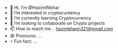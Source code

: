 - 👋 Hi, I’m @HazimIftikhar
- 👀 I’m interested in cryptocureency
- 🌱 I’m currently learning Cryptocurrency
- 💞️ I’m looking to collaborate on Crypto projects
- 📫 How to reach me .. hazimkhann321@gmail.com
- 😄 Pronouns: ...
- ⚡ Fun fact: ...

<!---
HazimIftikhar/HazimIftikhar is a ✨ special ✨ repository because its `README.md` (this file) appears on your GitHub profile.
You can click the Preview link to take a look at your changes.
--->
